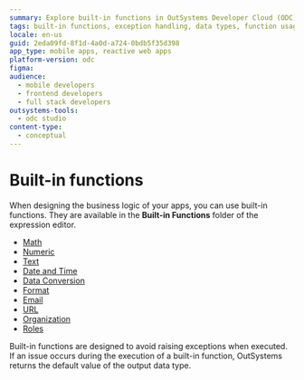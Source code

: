 ```yaml
---
summary: Explore built-in functions in OutSystems Developer Cloud (ODC) to enhance app logic with safe, exception-free operations.
tags: built-in functions, exception handling, data types, function usage, default values
locale: en-us
guid: 2eda09fd-8f1d-4a0d-a724-0bdb5f35d398
app_type: mobile apps, reactive web apps
platform-version: odc
figma:
audience:
  - mobile developers
  - frontend developers
  - full stack developers
outsystems-tools:
  - odc studio
content-type:
  - conceptual
---
```


# Built-in functions

When designing the business logic of your apps, you can use built-in functions. They are available in the **Built-in Functions** folder of the expression editor.

* [Math](<math.md>)
* [Numeric](<numeric.md>)
* [Text](<text.md>)
* [Date and Time](<dateandtime.md>)
* [Data Conversion](<data-conversion.md>)
* [Format](<format.md>)
* [Email](<email.md>)
* [URL](<url.md>)
* [Organization](<organization.md>)
* [Roles](<roles.md>)

<div class="info" markdown="1">

Built-in functions are designed to avoid raising exceptions when executed. If an issue occurs during the execution of a built-in function, OutSystems returns the default value of the output data type.

</div>
